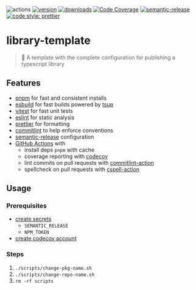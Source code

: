 ![actions][actions-badge]
[![version][version-badge]][package] [![downloads][downloads-badge]][npmtrends]
[![Code Coverage][coverage-badge]][coverage]
[![semantic-release][semantic-release-badge]][semantic-release]
[![code style: prettier][prettier-badge]][prettier]

# library-template

<!-- ![description starts here] -->

> 🍱 A template with the complete configuration for publishing a typescript library

## Features

- [pnpm][pnpm] for fast and consistent installs
- [esbuild][esbuild] for fast builds powered by [tsup][tsup]
- [vitest][vitest] for fast unit tests
- [eslint][eslint] for static analysis
- [prettier][prettier] for formatting
- [commitlint][commitlint] to help enforce conventions
- [semantic-release][semantic-release] configuration
- [GitHub Actions][github-actions] with
  - install deps `pnpm` with cache
  - coverage reporting with [codecov][codecov]
  - lint commits on pull requests with [commitlint-action][commitlint-action]
  - spellcheck on pull requests with [cspell-action][cspell-action]

<!-- ![description ends here] -->

<!-- ![usage starts here] -->

## Usage

### Prerequisites

- [create secrets][create-secrets]
  - `SEMANTIC_RELEASE`
  - `NPM_TOKEN`
- [create codecov account][codecov-quickstart]

### Steps

1. `./scripts/change-pkg-name.sh`
1. `./scripts/change-repo-name.sh`
1. `rm -rf scripts`

<!-- ![usage ends here] -->

<!-- badges links -->

[actions-badge]: https://img.shields.io/github/workflow/status/jimmy-guzman/library-template/release?label=actions&logo=github-actions&style=flat-square
[version-badge]: https://img.shields.io/npm/v/library-template.svg?logo=npm&style=flat-square
[package]: https://www.npmjs.com/package/library-template
[downloads-badge]: https://img.shields.io/npm/dm/library-template.svg?logo=npm&style=flat-square
[npmtrends]: http://www.npmtrends.com/library-template
[semantic-release]: https://semantic-release.gitbook.io/semantic-release/
[semantic-release-badge]: https://img.shields.io/badge/%20%20%F0%9F%93%A6%F0%9F%9A%80-semantic--release-e10079.svg?style=flat-square
[coverage-badge]: https://img.shields.io/codecov/c/github/jimmy-guzman/library-template.svg?style=flat-square
[coverage]: https://codecov.io/github/jimmy-guzman/library-template
[prettier-badge]: https://img.shields.io/badge/code_style-prettier-ff69b4.svg?style=flat-square
[prettier]: https://github.com/prettier/prettier

<!-- features links -->

[pnpm]: https://pnpm.io
[esbuild]: https://esbuild.github.io
[tsup]: https://tsup.egoist.sh
[commitlint]: https://commitlint.js.org/#
[eslint]: https://eslint.org
[vitest]: https://vitest.dev
[codecov]: https://codecov.io
[github-actions]: https://github.com/features/actions
[cspell-action]: https://github.com/streetsidesoftware/cspell-action
[commitlint-action]: https://github.com/wagoid/commitlint-github-action

<!-- usage links -->

[use-template]: https://github.com/jimmy-guzman/library-template/generate
[create-secrets]: https://docs.github.com/en/actions/reference/encrypted-secrets#creating-encrypted-secrets-for-a-repository
[codecov-quickstart]: https://docs.codecov.io/docs/quick-start
